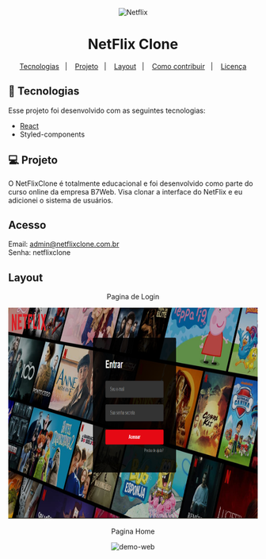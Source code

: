 
<p align="center">
    <img src="https://upload.wikimedia.org/wikipedia/commons/0/08/Netflix_2015_logo.svg" alt="Netflix" width="250" height="100"/>
    <h1 align="center">
        NetFlix Clone
    </h1>
</p>


<p align="center">
  <a href="#tecnologias">Tecnologias</a>&nbsp;&nbsp;&nbsp;|&nbsp;&nbsp;&nbsp;
  <a href="#projeto">Projeto</a>&nbsp;&nbsp;&nbsp;|&nbsp;&nbsp;&nbsp;
  <a href="#layout">Layout</a>&nbsp;&nbsp;&nbsp;|&nbsp;&nbsp;&nbsp;
  <a href="#como-contribuir">Como contribuir</a>&nbsp;&nbsp;&nbsp;|&nbsp;&nbsp;&nbsp;
  <a href="#memo-licença">Licença</a>
</p>

## 🚀 Tecnologias

Esse projeto foi desenvolvido com as seguintes tecnologias:
- [React](https://reactjs.org)
- Styled-components

## 💻 Projeto

O NetFlixClone é totalmente educacional e foi desenvolvido como parte do curso online da empresa B7Web.
Visa clonar a interface do NetFlix e eu adicionei o sistema de usuários.

## Acesso
Email:  admin@netflixclone.com.br <br>
Senha:  netflixclone


## Layout

<div align="center" >
    <p>Pagina de Login</p>
    <img src="./src/assets/gitAssets/PaginaLogin.png" alt="demo-web-login" height="425">
    <br>
    <p>Pagina Home</p>
    <img src="./src/assets/gitAssets/HomePage.gif" alt="demo-web" height="425">
</div>
